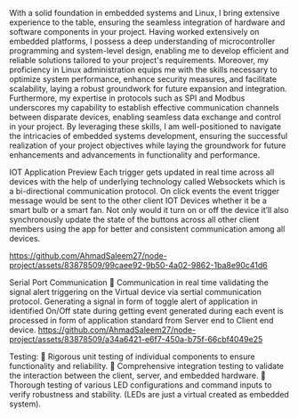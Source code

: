 With a solid foundation in embedded systems and Linux, I bring extensive experience to the table, ensuring the seamless integration of hardware and software
components in your project. Having worked extensively on embedded platforms, I possess a deep understanding of microcontroller programming and system-level
design, enabling me to develop efficient and reliable solutions tailored to your project's requirements. Moreover, my proficiency in Linux administration equips me with the
skills necessary to optimize system performance, enhance security measures, and facilitate scalability, laying a robust groundwork for future expansion and integration. Furthermore, my expertise in protocols such as SPI and Modbus underscores my capability to establish effective communication channels between disparate
devices, enabling seamless data exchange and control in your project. By leveraging these skills, I am well-positioned to navigate the intricacies of embedded systems
development, ensuring the successful realization of your project objectives while laying the groundwork for future enhancements and advancements in functionality and
performance. 


IOT Application Preview
Each trigger gets updated in real time across all devices with the help of underlying technology called Websockets which is a bi-directional communication protocol. On click events the event trigger message would be sent to the other client IOT Devices whether it be a smart bulb or a smart fan. Not only would it turn on or off the device it’ll also synchronously update the state of the buttons across all other client members using the app for better and consistent communication among all devices.

https://github.com/AhmadSaleem27/node-project/assets/83878509/99caee92-9b50-4a02-9862-1ba8e90c41d6

Serial Port Communication
 Communication in real time validating the signal alert triggering on the Virtual device via sertial communication protocol. Generating a signal in form of toggle alert of application in identified On/Off state during getting event generated during each event is processed in form of application standard from Server end to Client end device.
https://github.com/AhmadSaleem27/node-project/assets/83878509/a34a6421-e6f7-450a-b75f-66cbf4049e25

Testing:
 Rigorous unit testing of individual components to ensure functionality and reliability.
 Comprehensive integration testing to validate the interaction between the client, server, and embedded hardware.
 Thorough testing of various LED configurations and command inputs to verify robustness and stability. (LEDs are just a virtual created as embedded system). 


